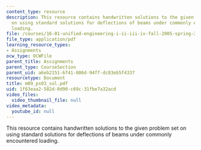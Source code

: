 ```yaml
---
content_type: resource
description: This resource contains handwritten solutions to the given problem set
  on using standard solutions for deflections of beams under commonly encountered
  loading.
file: /courses/16-01-unified-engineering-i-ii-iii-iv-fall-2005-spring-2006/1f63eaa2582d0d90c69c31fbe7a32acd_m09_ps03_sol.pdf
file_type: application/pdf
learning_resource_types:
- Assignments
ocw_type: OCWFile
parent_title: Assignments
parent_type: CourseSection
parent_uid: a6eb2151-6f41-806d-94ff-dc83eb5f4337
resourcetype: Document
title: m09_ps03_sol.pdf
uid: 1f63eaa2-582d-0d90-c69c-31fbe7a32acd
video_files:
  video_thumbnail_file: null
video_metadata:
  youtube_id: null
---
```

This resource contains handwritten solutions to the given problem set on using standard solutions for deflections of beams under commonly encountered loading.

